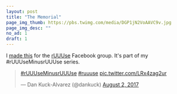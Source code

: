 ```yaml
---
layout: post
title: "The Memorial"
page_img_thumb: https://pbs.twimg.com/media/DGP1jN2VoAAVC9v.jpg
page_img_desc: ""
no_ad: 1
draft: 1
---
```


I <a href="https://www.facebook.com/groups/ruuuse/permalink/1444696802260856/">made this</a> for the <a href="https://www.facebook.com/groups/1144470838950122/">rUUUse</a> Facebook group. It's part of my #rUUUseMinusrUUUse series.

<blockquote class="twitter-tweet" data-lang="en"><p lang="und" dir="ltr"><a href="https://twitter.com/hashtag/rUUUseMinusrUUUse?src=hash">#rUUUseMinusrUUUse</a> <a href="https://twitter.com/hashtag/ruuuse?src=hash">#ruuuse</a> <a href="https://t.co/LRx4zag2ur">pic.twitter.com/LRx4zag2ur</a></p>&mdash; Dan Kuck-Alvarez (@dankuck) <a href="https://twitter.com/dankuck/status/892827246821601282">August 2, 2017</a></blockquote>
<script async src="//platform.twitter.com/widgets.js" charset="utf-8"></script>
